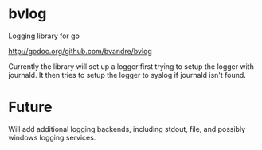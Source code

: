 # bvlog
Logging library for go

http://godoc.org/github.com/bvandre/bvlog

Currently the library will set up a logger first trying to
setup the logger with journald.  It then tries to setup the
logger to syslog if journald isn't found.

# Future

Will add additional logging backends, including stdout, file,
and possibly windows logging services.
